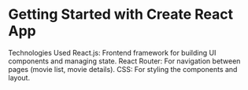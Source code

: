 # Getting Started with Create React App

Technologies Used
React.js: Frontend framework for building UI components and managing state.
React Router: For navigation between pages (movie list, movie details).
CSS: For styling the components and layout.
